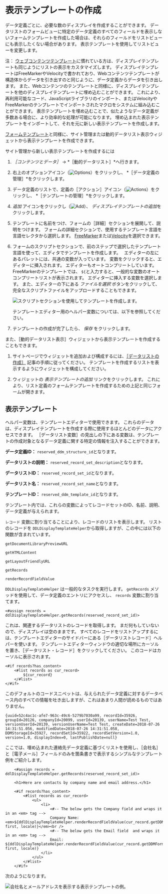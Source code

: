 # 表示テンプレートの作成

データ定義ごとに、必要な数のディスプレイを作成することができます。 データリストのフォームビューに特定のデータ定義のすべてのフィールドを表示しないフォームテンプレートを作成した場合は、それらのフィールドをリストビューにも表示したくない場合があります。 表示テンプレートを使用してリストビューを変更します。

注： [ウェブコンテンツテンプレート](../../../content-authoring-and-management/web-content/web-content-templates/creating-web-content-templates.md)に慣れている方は、ディスプレイテンプレートも同じようにリストの表示をカスタマイズします。 ディスプレイテンプレートはFreeMarkerやVelocityで書かれており、Webコンテンツテンプレートが構造体からデータを引き出すのと同じように、データ定義からデータを引き出します。 また、Webコンテンツのテンプレートと同様に、ディスプレイテンプレートを他のディスプレイテンプレートに埋め込むことができます。 これにより、再利用可能なコード、JavaScriptライブラリのインポート、またはVelocityやFreeMarkerのテンプレートでインポートされたマクロをシステムに組み込むことができます。 表示テンプレートを埋め込むことで、似たようなデータ定義が多数ある場合に、より効率的な処理が可能になります。 埋め込まれた表示テンプレートをインポートして、それを元に新しい表示テンプレートを作成します。

[フォームテンプレート](./creating-form-templates.md)と同様に、サイト管理または動的データリスト表示ウィジェットから表示テンプレートを作成できます。

サイト管理から新しい表示テンプレートを作成するには

1. *［コンテンツとデータ］* &rarr; *［動的データリスト］*へ行きます。

1. 右上のオプションアイコン（![Options](../../../images/icon-options.png)）をクリックし、 *［データ定義の管理］*をクリックします。

1. データ定義のリストで、定義の［アクション］アイコン（![Actions](../../../images/icon-actions.png)）をクリックし、 *［テンプレートの管理］*をクリックします。

1. *追加* アイコンをクリックし（![Add](../../../images/icon-add.png)）、 *ディスプレイテンプレートの追加*をクリックします。

1. テンプレートに名前をつけ、フォームの［詳細］セクションを展開して、説明をつけます。 フォームの詳細セクションで、使用するテンプレート言語を言語セレクタから選択します。 [FreeMarker](https://freemarker.apache.org/index.html)または[Velocity](https://velocity.apache.org/)を選択できます。

1. フォームのスクリプトセクションで、前のステップで選択したテンプレート言語を使って、エディタでテンプレートを作成します。　 エディターの左にあるパレットには、共通の変数が入っています。 変数をクリックすると、エディターに挿入されます。 エディターもオートコンプリートしています。 FreeMarkerのテンプレートでは、 `${`と入力すると、一般的な変数のオートコンプリートリストが表示されます。 エディターに挿入する変数を選択します。 また、エディターの下にある *ファイルを選択* ボタンをクリックして、完全なスクリプトファイルをアップロードすることもできます。

    ![スクリプトセクションを使用してテンプレートを作成します。](./creating-display-templates/images/01.png)

    テンプレートエディター用のヘルパー変数については、以下を参照してください。

1. テンプレートの作成が完了したら、 *保存* をクリックします。

また、［動的データリスト表示］ウィジェットから表示テンプレートを作成することもできます。

1. サイトページでウィジェットを追加および構成するには、[［データリストの作成］](./creating-data-lists.md) 記事の手順に従ってください。 テンプレートを作成するリストを表示するようにウィジェットを構成してください。

1. ウィジェットの *表示テンプレートの追加* リンクをクリックします。 これにより、リスト定義のフォームテンプレートを作成するための上記と同じフォームが開きます。

## 表示テンプレート

ヘルパー変数は、テンプレートエディターで使用できます。 これらのデータは、ディスプレイテンプレートを作成する際に使用するほとんどのデータにアクセスできます。 ［データリスト変数］の見出しの下にある変数は、テンプレートの作成対象となるデータ定義に関する特定の情報を注入することができます。

**データ定義ID：** `reserved_ddm_structure_id`となります。

**データリストの説明：** `reserved_record_set_description`となります。

**データリストID：** `reserved_record_set_id`となります。

**データリスト名：** `reserved_record_set_name`となります。

**テンプレートID：** `reserved_ddm_template_id`となります。

テンプレート内では、これらの変数によってレコードセットのID、名前、説明、データ定義が与えられます。

`レコード` 変数に割り当てることにより、レコードのリストを表示します。 リストのレコードを `DDLDisplayTemplateHelper`から取得しますが、この中には以下の関数が含まれています。

```
getDocumentLibraryPreviewURL

getHTMLContent

getLayoutFriendlyURL

getRecords

renderRecordFieldValue
```

`DDLDisplayTemplateHelper` は一般的なタスクを実行します。 `getRecords` メソッドを使用して、データ定義のエントリにアクセスし、 `records` 変数に割り当てます。

```
<#assign records = ddlDisplayTemplateHelper.getRecords(reserved_record_set_id)>
```

これは、関連するデータリストのレコードを取得します。 まだ何もしていないので、ディスプレイは空のままです。 すべてのレコードをリストアップするには、テンプレートエディターのサイドバーにある［データリストレコード］ヘルパーを使います。 テンプレートエディターウィンドウの適切な場所にカーソルを置き、［データリスト・レコード］をクリックしてください。 このコードはカーソルに表示されます。

```
<#if records?has_content>
    <#list records as cur_record>
        ${cur_record}
    </#list>
</#if>
```

このデフォルトのコードスニペットは、与えられたデータ定義に対するデータベース内のすべての情報を吐き出しますが、これはあまり人間が読めるものではありません。

```
{uuid=52c4ac1c-afe7-963c-49c6-5279b7030a99, recordId=35926, groupId=20126, companyId=20099, userId=20139, userName=Test Test, versionUserId=20139, versionUserName=Test Test, createDate=2018-07-26 14:31:51.056, modifiedDate=2018-07-26 14:31:51.058, DDMStorageId=35927, recordSetId=35922, recordSetVersion=1.0, version=1.0, displayIndex=0, lastPublishDate=null}
```

ここでは、埋め込まれた連絡先データ定義に基づくリストを使用し、［会社名］と［電子メール］フィールドのみを箇条書きで表示するシンプルなテンプレート例をご紹介します。

```
    <#assign records = ddlDisplayTemplateHelper.getRecords(reserved_record_set_id)>

    <h1>Here are contacts by company name and email address.</h1>

    <#if records?has_content>
        <#list records as cur_record>
            <ul>
                <li>
                    <#-- The below gets the Company field and wraps it in an <em> tag -->
                    Company Name: <em>${ddlDisplayTemplateHelper.renderRecordFieldValue(cur_record.getDDMFormFieldValues("company")?first, locale)}</em><br /> 
                    <#-- The below gets the Email field  and wraps it in an <em> tag --> 
                    Email: ${ddlDisplayTemplateHelper.renderRecordFieldValue(cur_record.getDDMFormFieldValues("email")?first, locale)} 
                </li> 
            </ul> 
        </#list> 
    </#if>
```

次のようになります。

![会社名とメールアドレスを表示する表示テンプレートの例。](./creating-display-templates/images/02.png)
